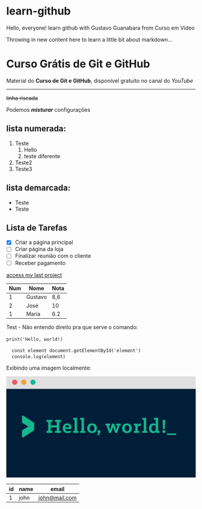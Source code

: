 # learn-github

Hello, everyone!
learn github with Gustavo Guanabara from Curso em Vídeo

Throwing in new content here to learn a little bit about markdown...

# Curso Grátis de Git e GitHub

Material do **Curso de Git e GitHub**, disponível gratuito no canal do _YouTube_

---

~~linha riscada~~

Podemos _**misturar**_ configurações

## lista numerada:

1. Teste
   1. Hello
   2. teste diferente
2. Teste2
3. Teste3

## lista demarcada:

- Teste
- Teste

## Lista de Tarefas

- [x] Criar a página principal
- [ ] Criar página da loja
- [ ] Finalizar reunião com o cliente
- [ ] Receber pagamento

[access my last project](https://github.com/vitinruas/survey-api)

| Num | Nome    | Nota |
| --- | ------- | ---- |
| 1   | Gustavo | 8,6  |
| 2   | José    | 10   |
| 1   | Maria   | 6.2  |

Test - Não entendo direito pra que serve o comando:

`print('Hello, world!)`

```
  const element document.getElementById('element')
  console.log(element)
```

Exibindo uma imagem localmente:

![image](./image.png)

| id  | name | email         |
| --- | ---- | ------------- |
| 1   | john | john@mail.com |
